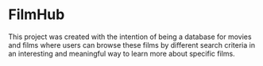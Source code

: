 # FilmHub
This project was created with the intention of being a database for movies and films where users can browse these films by different search criteria in an interesting and meaningful way to learn more about specific films.
